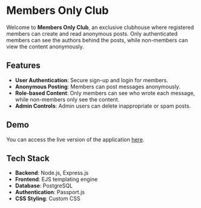 # Members Only Club

Welcome to **Members Only Club**, an exclusive clubhouse where registered members can create and read anonymous posts. Only authenticated members can see the authors behind the posts, while non-members can view the content anonymously.

## Features

- **User Authentication**: Secure sign-up and login for members.
- **Anonymous Posting**: Members can post messages anonymously.
- **Role-based Content**: Only members can see who wrote each message, while non-members only see the content.
- **Admin Controls**: Admin users can delete inappropriate or spam posts.

## Demo

You can access the live version of the application [here](https://members-only-seven.vercel.app/).

## Tech Stack

- **Backend**: Node.js, Express.js
- **Frontend**: EJS templating engine
- **Database**: PostgreSQL
- **Authentication**: Passport.js
- **CSS Styling**: Custom CSS

